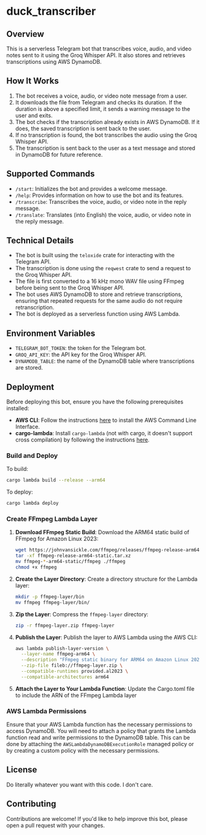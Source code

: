 # duck_transcriber

## Overview

This is a serverless Telegram bot that transcribes voice, audio, and video notes sent to it using the Groq Whisper API. It also stores and retrieves transcriptions using AWS DynamoDB.

## How It Works

1. The bot receives a voice, audio, or video note message from a user.
2. It downloads the file from Telegram and checks its duration. If the duration is above a specified limit, it sends a warning message to the user and exits.
3. The bot checks if the transcription already exists in AWS DynamoDB. If it does, the saved transcription is sent back to the user.
4. If no transcription is found, the bot transcribes the audio using the Groq Whisper API.
5. The transcription is sent back to the user as a text message and stored in DynamoDB for future reference.

## Supported Commands

- `/start`: Initializes the bot and provides a welcome message.
- `/help`: Provides information on how to use the bot and its features.
- `/transcribe`: Transcribes the voice, audio, or video note in the reply message.
- `/translate`: Translates (into English) the voice, audio, or video note in the reply message.

## Technical Details

- The bot is built using the `teloxide` crate for interacting with the Telegram API.
- The transcription is done using the `reqwest` crate to send a request to the Groq Whisper API.
- The file is first converted to a 16 kHz mono WAV file using FFmpeg before being sent to the Groq Whisper API.
- The bot uses AWS DynamoDB to store and retrieve transcriptions, ensuring that repeated requests for the same audio do not require retranscription.
- The bot is deployed as a serverless function using AWS Lambda.

## Environment Variables

- `TELEGRAM_BOT_TOKEN`: the token for the Telegram bot.
- `GROQ_API_KEY`: the API key for the Groq Whisper API.
- `DYNAMODB_TABLE`: the name of the DynamoDB table where transcriptions are stored.

## Deployment

Before deploying this bot, ensure you have the following prerequisites installed:

- **AWS CLI**: Follow the instructions [here](https://aws.amazon.com/cli/) to install the AWS Command Line Interface.
- **cargo-lambda**: Install `cargo-lambda` (not with cargo, it doesn't support cross compilation) by following the instructions [here](https://www.cargo-lambda.info/guide/getting-started.html).

### Build and Deploy

To build:
```bash
cargo lambda build --release --arm64
```

To deploy:
```bash
cargo lambda deploy
```

### Create FFmpeg Lambda Layer

1. **Download FFmpeg Static Build**:
   Download the ARM64 static build of FFmpeg for Amazon Linux 2023:
   ```bash
   wget https://johnvansickle.com/ffmpeg/releases/ffmpeg-release-arm64-static.tar.xz
   tar -xf ffmpeg-release-arm64-static.tar.xz
   mv ffmpeg-*-arm64-static/ffmpeg ./ffmpeg
   chmod +x ffmpeg
   ```

2. **Create the Layer Directory**:
   Create a directory structure for the Lambda layer:
   ```bash
   mkdir -p ffmpeg-layer/bin
   mv ffmpeg ffmpeg-layer/bin/
   ```

3. **Zip the Layer**:
   Compress the `ffmpeg-layer` directory:
   ```bash
   zip -r ffmpeg-layer.zip ffmpeg-layer
   ```

4. **Publish the Layer**:
   Publish the layer to AWS Lambda using the AWS CLI:
   ```bash
   aws lambda publish-layer-version \
     --layer-name ffmpeg-arm64 \
     --description "FFmpeg static binary for ARM64 on Amazon Linux 2023" \
     --zip-file fileb://ffmpeg-layer.zip \
     --compatible-runtimes provided.al2023 \
     --compatible-architectures arm64
   ```

5. **Attach the Layer to Your Lambda Function**:
   Update the Cargo.toml file to include the ARN of the FFmpeg Lambda layer

### AWS Lambda Permissions

Ensure that your AWS Lambda function has the necessary permissions to access DynamoDB. You will need to attach a policy that grants the Lambda function read and write permissions to the DynamoDB table. This can be done by attaching the `AWSLambdaDynamoDBExecutionRole` managed policy or by creating a custom policy with the necessary permissions.

## License

Do literally whatever you want with this code. I don't care.

## Contributing

Contributions are welcome! If you'd like to help improve this bot, please open a pull request with your changes.

